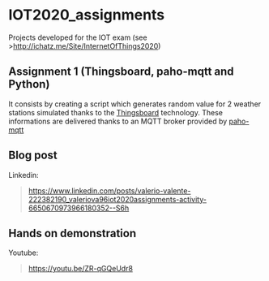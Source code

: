 # IOT2020_assignments

Projects developed for the IOT exam (see >http://ichatz.me/Site/InternetOfThings2020)

## Assignment 1 (Thingsboard, paho-mqtt and Python)

It consists by creating a script which generates random value for 2 weather stations
simulated thanks to the [Thingsboard](https://thingsboard.io) technology. These informations are delivered thanks to an MQTT broker provided by [paho-mqtt](https://www.eclipse.org/paho/)

## Blog post

Linkedin: 
>https://www.linkedin.com/posts/valerio-valente-222382190_valeriova96iot2020assignments-activity-6650670973966180352--S6h

## Hands on demonstration

Youtube:
>https://youtu.be/ZR-qGQeUdr8

